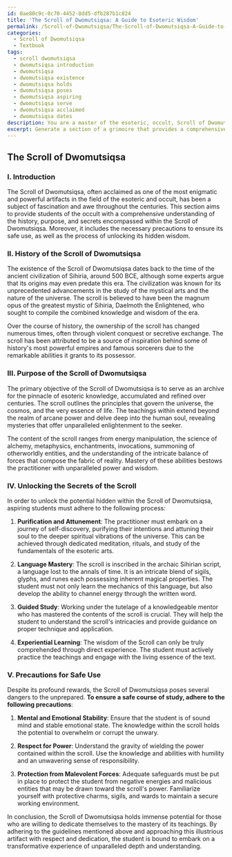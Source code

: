 ```yaml
---
id: 0ae80c9c-0c70-4452-8dd5-dfb287b1c824
title: 'The Scroll of Dwomutsiqsa: A Guide to Esoteric Wisdom'
permalink: /Scroll-of-Dwomutsiqsa/The-Scroll-of-Dwomutsiqsa-A-Guide-to-Esoteric-Wisdom/
categories:
  - Scroll of Dwomutsiqsa
  - Textbook
tags:
  - scroll dwomutsiqsa
  - dwomutsiqsa introduction
  - dwomutsiqsa
  - dwomutsiqsa existence
  - dwomutsiqsa holds
  - dwomutsiqsa poses
  - dwomutsiqsa aspiring
  - dwomutsiqsa serve
  - dwomutsiqsa acclaimed
  - dwomutsiqsa dates
description: You are a master of the esoteric, occult, Scroll of Dwomutsiqsa and education, you have written many textbooks on the subject in ways that provide students with rich and deep understanding of the subject. You are being asked to write textbook-like sections on a topic and you do it with full context, explainability, and reliability in accuracy to the true facts of the topic at hand, in a textbook style that a student would easily be able to learn from, in a rich, engaging, and contextual way. Always include relevant context (such as formulas and history), related concepts, and in a way that someone can gain deep insights from.
excerpt: Generate a section of a grimoire that provides a comprehensive and detailed explanation of the Scroll of Dwomutsiqsa, covering its history, purpose, the process of unlocking its secrets, and the precautions necessary for its safe use. This information should be designed to give students of the occult a deep understanding and appreciation for the power and wisdom contained within the Scroll.
---
```


## The Scroll of Dwomutsiqsa

### I. Introduction

The Scroll of Dwomutsiqsa, often acclaimed as one of the most enigmatic and powerful artifacts in the field of the esoteric and occult, has been a subject of fascination and awe throughout the centuries. This section aims to provide students of the occult with a comprehensive understanding of the history, purpose, and secrets encompassed within the Scroll of Dwomutsiqsa. Moreover, it includes the necessary precautions to ensure its safe use, as well as the process of unlocking its hidden wisdom.

### II. History of the Scroll of Dwomutsiqsa

The existence of the Scroll of Dwomutsiqsa dates back to the time of the ancient civilization of Sihiria, around 500 BCE, although some experts argue that its origins may even predate this era. The civilization was known for its unprecedented advancements in the study of the mystical arts and the nature of the universe. The scroll is believed to have been the magnum opus of the greatest mystic of Sihiria, Daelmoth the Enlightened, who sought to compile the combined knowledge and wisdom of the era.

Over the course of history, the ownership of the scroll has changed numerous times, often through violent conquest or secretive exchange. The scroll has been attributed to be a source of inspiration behind some of history's most powerful empires and famous sorcerers due to the remarkable abilities it grants to its possessor.

### III. Purpose of the Scroll of Dwomutsiqsa

The primary objective of the Scroll of Dwomutsiqsa is to serve as an archive for the pinnacle of esoteric knowledge, accumulated and refined over centuries. The scroll outlines the principles that govern the universe, the cosmos, and the very essence of life. The teachings within extend beyond the realm of arcane power and delve deep into the human soul, revealing mysteries that offer unparalleled enlightenment to the seeker.

The content of the scroll ranges from energy manipulation, the science of alchemy, metaphysics, enchantments, invocations, summoning of otherworldly entities, and the understanding of the intricate balance of forces that compose the fabric of reality. Mastery of these abilities bestows the practitioner with unparalleled power and wisdom.

### IV. Unlocking the Secrets of the Scroll

In order to unlock the potential hidden within the Scroll of Dwomutsiqsa, aspiring students must adhere to the following process:

1. ****Purification and Attunement****: The practitioner must embark on a journey of self-discovery, purifying their intentions and attuning their soul to the deeper spiritual vibrations of the universe. This can be achieved through dedicated meditation, rituals, and study of the fundamentals of the esoteric arts.

2. ****Language Mastery****: The scroll is inscribed in the archaic Sihirian script, a language lost to the annals of time. It is an intricate blend of sigils, glyphs, and runes each possessing inherent magical properties. The student must not only learn the mechanics of this language, but also develop the ability to channel energy through the written word.

3. ****Guided Study****: Working under the tutelage of a knowledgeable mentor who has mastered the contents of the scroll is crucial. They will help the student to understand the scroll's intricacies and provide guidance on proper technique and application.

4. ****Experiential Learning****: The wisdom of the Scroll can only be truly comprehended through direct experience. The student must actively practice the teachings and engage with the living essence of the text.

### V. Precautions for Safe Use

Despite its profound rewards, the Scroll of Dwomutsiqsa poses several dangers to the unprepared. **To ensure a safe course of study, adhere to the following precautions**:

1. ****Mental and Emotional Stability****: Ensure that the student is of sound mind and stable emotional state. The knowledge within the scroll holds the potential to overwhelm or corrupt the unwary.

2. ****Respect for Power****: Understand the gravity of wielding the power contained within the scroll. Use the knowledge and abilities with humility and an unwavering sense of responsibility.

3. ****Protection from Malevolent Forces****: Adequate safeguards must be put in place to protect the student from negative energies and malicious entities that may be drawn toward the scroll's power. Familiarize yourself with protective charms, sigils, and wards to maintain a secure working environment.

In conclusion, the Scroll of Dwomutsiqsa holds immense potential for those who are willing to dedicate themselves to the mastery of its teachings. By adhering to the guidelines mentioned above and approaching this illustrious artifact with respect and dedication, the student is bound to embark on a transformative experience of unparalleled depth and understanding.
